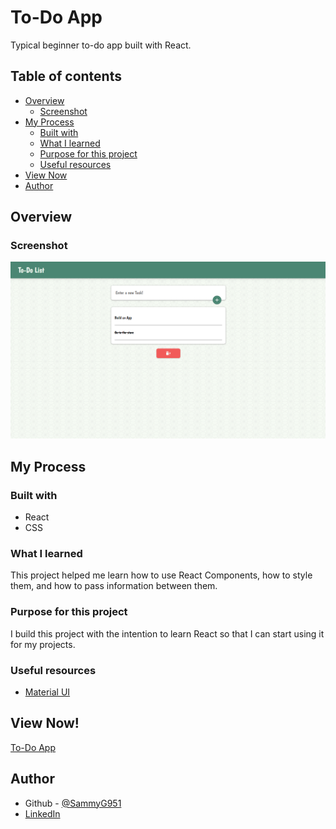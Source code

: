# To-Do App

Typical beginner to-do app built with React.

## Table of contents

- [Overview](#overview)
    - [Screenshot](#screenshot)
- [My Process](#my-process)
    - [Built with](#built-with)
    - [What I learned](#what-i-learned)
    - [Purpose for this project](#purpose-for-this-project)
    - [Useful resources](#useful-resources)
- [View Now](#view-now)
- [Author](#author)

## Overview

### Screenshot

![Screenshot](/public/images/To-do_app.png)

## My Process

### Built with

- React
- CSS

### What I learned

This project helped me learn how to use React Components, how to style them, and how to pass information between them.

### Purpose for this project

I build this project with the intention to learn React so that I can start using it for my projects.

### Useful resources

- [Material UI](https://mui.com/material-ui/)

## View Now!

[To-Do App](https://sammyg951.github.io/react-to-do-app/)

## Author

- Github - [@SammyG951](https://github.com/SammyG951)
- [LinkedIn](https://www.linkedin.com/in/samuel-gonzalez-iii/)
